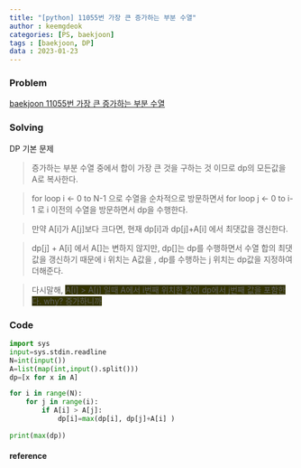 ```yaml
---
title: "[python] 11055번 가장 큰 증가하는 부분 수열"
author : keemgdeok
categories: [PS, baekjoon]
tags : [baekjoon, DP]
data : 2023-01-23
---
```



### Problem
[baekjoon 11055번 가장 큰 증가하는 부분 수열](https://www.acmicpc.net/problem/11055)


### Solving
DP 기본 문제
> 증가하는 부분 수열 중에서 합이 가장 큰 것을 구하는 것 이므로 dp의 모든값을 A로 복사한다.

> for loop i ← 0 to N-1 으로 수열을 순차적으로 방문하면서 for loop j ← 0 to i-1 로 i 이전의 수열을 방문하면서 dp을 수행한다. 

> 만약 A[i]가 A[j]보다 크다면, 현재 dp[i]과 dp[j]+A[i] 에서 최댓값을 갱신한다. 
 
> dp[j] + A[i] 에서 A[]는 변하지 않지만, dp[]는 dp를 수행하면서 수열 합의 최댓값을 갱신하기 때문에  i 위치는  A값을 , dp를 수행하는 j 위치는 dp값을 지정하여 더해준다.

> 다시말해, <span style="background-color:#333300">A[i] > A[j] 일때 A에서 i번째 위치한 값이 dp에서 j번째 값을 포함한다. why? 증가하니까</span>




### Code
```python
import sys
input=sys.stdin.readline
N=int(input())
A=list(map(int,input().split()))
dp=[x for x in A]

for i in range(N):
    for j in range(i):
        if A[i] > A[j]:
            dp[i]=max(dp[i], dp[j]+A[i] )
    
print(max(dp))
```


#### reference


